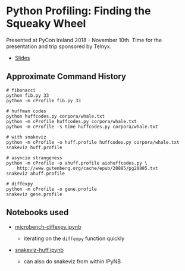 # Python Profiling: Finding the Squeaky Wheel

Presented at PyCon Ireland 2018 - November 10th. Time for the presentation and trip sponsored by Telnyx.

* [Slides](https://drive.google.com/open?id=1t-tcFTgyaisuhdFh1YWvrsFM42uknejUBtqDJTP3lf0)

## Approximate Command History

```
# fibonacci
python fib.py 33
python -m cProfile fib.py 33

# huffman codes
python huffcodes.py corpora/whale.txt
python -m cProfile huffcodes.py corpora/whale.txt
python -m cProfile -s time huffcodes.py corpora/whale.txt

# with snakeviz
python -m cProfile -o huff.profile huffcodes.py corpora/whale.txt
snakeviz huff.profile

# asyncio strangeness
python -m cProfile -o ahuff.profile aiohuffcodes.py \
    http://www.gutenberg.org/cache/epub/28885/pg28885.txt
snakeviz ahuff.profile

# diffexpy
python -m cProfile -o gene.profile
snakeviz gene.profile
```

## Notebooks used

* [microbench-diffexpy.ipynb](./microbench-diffexpy.ipynb)
    * iterating on the `diffexpy` function quickly

* [snakeviz-huff.ipynb](./snakeviz-huff.ipynb)
    * can also do snakeviz from within IPyNB
